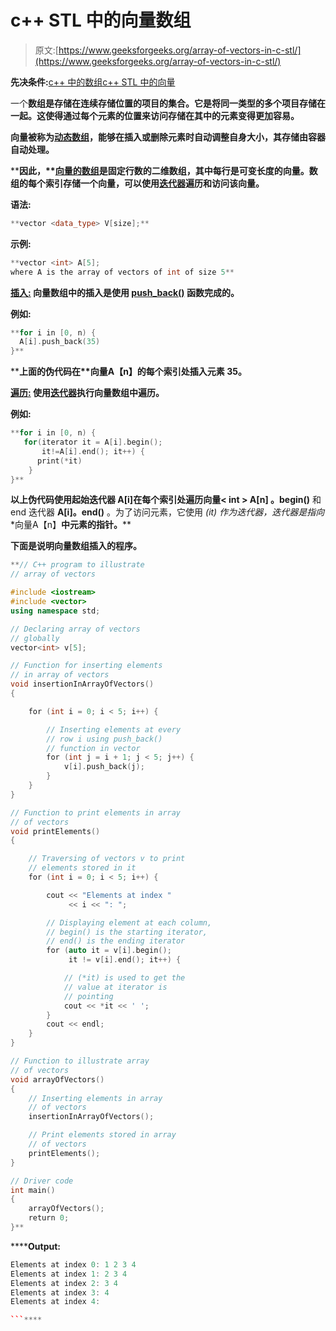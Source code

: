 # c++ STL 中的向量数组

> 原文:[https://www.geeksforgeeks.org/array-of-vectors-in-c-stl/](https://www.geeksforgeeks.org/array-of-vectors-in-c-stl/)

**先决条件:**[c++ 中的数组](https://www.geeksforgeeks.org/arrays-in-c-cpp/)[c++ STL 中的向量](https://www.geeksforgeeks.org/vector-in-cpp-stl/)

一个[](https://www.geeksforgeeks.org/arrays-in-c-cpp/)**数组是存储在连续存储位置的项目的集合。它是将同一类型的多个项目存储在一起。这使得通过每个元素的位置来访问存储在其中的元素变得更加容易。**

**[](https://www.geeksforgeeks.org/vector-in-cpp-stl/)**向量被称为[动态数组](https://www.geeksforgeeks.org/how-do-dynamic-arrays-work/)，能够在插入或删除元素时自动调整自身大小，其存储由容器自动处理。****

****因此，**[](https://www.geeksforgeeks.org/introduction-to-arrays/)[向量的数组](https://www.geeksforgeeks.org/vector-in-cpp-stl/)**是固定行数的二维数组，其中每行是可变长度的向量。数组的每个索引存储一个向量，可以使用[迭代器](https://www.geeksforgeeks.org/iterators-c-stl/)遍历和访问该向量。****

******语法:******

```cpp
**vector <data_type> V[size];** 
```

******示例:******

```cpp
**vector <int> A[5];
where A is the array of vectors of int of size 5** 
```

****<u>**插入:**</u> 向量数组中的插入是使用 **[push_back()](https://www.geeksforgeeks.org/vectorpush_back-vectorpop_back-c-stl/)** 函数完成的。****

******例如:******

```cpp
**for i in [0, n) {
  A[i].push_back(35)
}** 
```

****上面的伪代码在**向量<int>A【n】**的每个索引处插入元素 35。****

****<u>**遍历:**</u> 使用[迭代器](https://www.geeksforgeeks.org/iterators-c-stl/)执行向量数组中遍历。****

******例如:******

```cpp
**for i in [0, n) {
   for(iterator it = A[i].begin(); 
       it!=A[i].end(); it++) {
      print(*it)
    }
}** 
```

****以上伪代码使用起始迭代器 **A[i]在每个索引处遍历**向量< int > A[n]** 。begin()** 和 end 迭代器 **A[i]。end()** 。为了访问元素，它使用 **(*it)** 作为迭代器，迭代器是指向**向量<int>A【n】**中元素的指针。****

****下面是说明向量数组插入的程序。****

```cpp
**// C++ program to illustrate
// array of vectors

#include <iostream>
#include <vector>
using namespace std;

// Declaring array of vectors
// globally
vector<int> v[5];

// Function for inserting elements
// in array of vectors
void insertionInArrayOfVectors()
{

    for (int i = 0; i < 5; i++) {

        // Inserting elements at every
        // row i using push_back()
        // function in vector
        for (int j = i + 1; j < 5; j++) {
            v[i].push_back(j);
        }
    }
}

// Function to print elements in array
// of vectors
void printElements()
{

    // Traversing of vectors v to print
    // elements stored in it
    for (int i = 0; i < 5; i++) {

        cout << "Elements at index "
             << i << ": ";

        // Displaying element at each column,
        // begin() is the starting iterator,
        // end() is the ending iterator
        for (auto it = v[i].begin();
             it != v[i].end(); it++) {

            // (*it) is used to get the
            // value at iterator is
            // pointing
            cout << *it << ' ';
        }
        cout << endl;
    }
}

// Function to illustrate array
// of vectors
void arrayOfVectors()
{
    // Inserting elements in array
    // of vectors
    insertionInArrayOfVectors();

    // Print elements stored in array
    // of vectors
    printElements();
}

// Driver code
int main()
{
    arrayOfVectors();
    return 0;
}**
```

******Output:**

```cpp
Elements at index 0: 1 2 3 4 
Elements at index 1: 2 3 4 
Elements at index 2: 3 4 
Elements at index 3: 4 
Elements at index 4:

```****